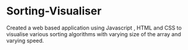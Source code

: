 # Sorting-Visualiser

Created a web based application using Javascript , HTML and CSS to visualise various sorting algorithms with varying size of the array and varying speed.
